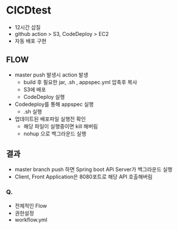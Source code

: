 # CICDtest

- 12시간 삽질
- github action > S3, CodeDeploy > EC2 
- 자동 배포 구현

## FLOW
- master push 발생시 action 발생
  - build 후 필요한 jar, .sh , appspec.yml 압축후 복사
  - S3에 배포
  - CodeDeploy 실행
- Codedeploy를 통해 appspec 실행
  - .sh 실행
- 업데이트된 배포파일 실행전 확인
  - 해당 파일이 실행중이면 kill 해버림
  - nohup 으로 백그라운드 실행

## 결과
- master branch push 하면 Spring boot APi Server가 백그라운드 실행
- Client, Front Application은 8080포트로 해당 API 호출해버림


### Q.
- 전체적인 Flow
- 권한설정
- workflow.yml

